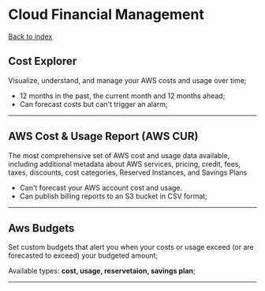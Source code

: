 # Cloud Financial Management

[Back to index](Index.md)

## Cost Explorer

Visualize, understand, and manage your AWS costs and usage over time;

- 12 months in the past, the current month and 12 months ahead;
- Can forecast costs but can't trigger an alarm;

---

## AWS Cost & Usage Report (AWS CUR)

The most comprehensive set of AWS cost and usage data available, including additional metadata about AWS services, pricing, credit, fees, taxes, discounts, cost categories, Reserved Instances, and Savings Plans

- Can't forecast your AWS account cost and usage.
- Can publish billing reports to an S3 bucket in CSV format;

---

## Aws Budgets

Set custom budgets that alert you when your costs or usage exceed (or are forecasted to exceed) your budgeted amount;

Available types: **cost, usage, reservetaion, savings plan**;

---
